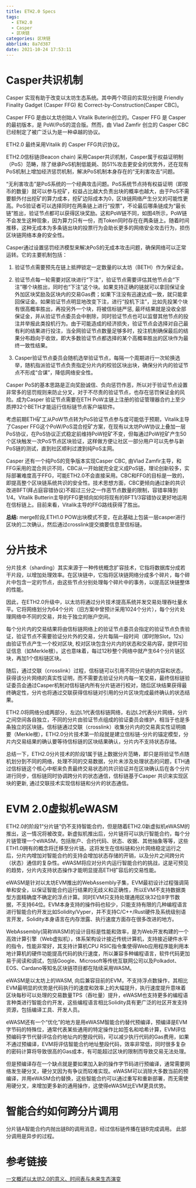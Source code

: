 ```yaml
---
title: ETH2.0 Specs
tags:
  - ETH2.0
  - Casper
  - 区块链
categories: 区块链
abbrlink: 8a7d387
date: 2021-10-24 17:53:11
---
```


# Casper共识机制
Casper 实现有助于改变以太坊生态系统。其中两个项目的实现分别是 Friendly Finality Gadget (Casper FFG) 和 Correct-by-Construction(Casper CBC)。

Casper FFG 是由以太坊创始人 Vitalik Buterin创立的。Casper FFG 是 Casper 的最初版本，是 PoW/PoS的混合版。然而，由 Vlad Zamfir 创立的 Casper CBC 已经制定了被广泛认为是一种卓越的协议。

ETH2.0 最终采用Vitalik 的 Casper FFG共识协议。

ETH2.0信标链(Beacon chain) 采用Casper共识机制，Casper属于权益证明制（PoS）范畴，除了继承PoS机制低能耗、防51%攻击更安全的优势外，还在现有PoS机制上增加经济惩罚机制，解决PoS机制本身存在的“无利害攻击”问题。

“无利害攻击”是PoS系统的一个经典攻击问题。PoS系统节点持有权益证明（即按币的数量）就可以参与挖矿，权益占比越大负责出块的概率也越大，由于PoS不需要额外付出挖矿的算力成本，挖矿边际成本为0，区块链网络产生分叉的可能性更高。PoS验证者可以选择同时在两条链上进行“投票”，不论最后哪条链成为“最长链”胜出，验证节点都可以获得区块奖励。这和PoW链不同，如图4所示，PoW链不会发生这种现象，因为算力只有一份，而Token同时存在在两条链上。随着时间推移，这种无成本为多条链出块的投票行为会助长更多的网络安全攻击行为，损伤区块链网络本身的安全性。

Casper通过设置惩罚经济模型来解决PoS的无成本攻击问题，确保网络可以正常运转。它的主要机制包括：

1. 验证节点需要预先在链上抵押锁定一定数量的以太坊（BETH）作为保证金。

2. 验证节点每一轮需要对区块进行“下注”，验证节点需要评估其他节点会“下注”哪个块胜出，同时也“下注”这个块。如果支持正确的链就可以拿回保证金外加区块奖励及区块内的交易Gas费；如果下注没有迅速达成一致，就只能拿回保证金。如果验证节点明显地改变下注，进行“投机下注”，比如先投某个块有很高概率胜出，再投另外一个块，将被信标链严惩, 最坏结果就是没收全部保证金，并从验证节点委员会中剔除，同时验证节点也可以监督其他节点的投注并举报此类投机行为。由于可能造成的经济损失，验证节点会选择对自己最有利的结果进行投注，当全网验证节点数量足够多时，投注机制确保最后的结果分布趋向于收敛，即大多数验证节点都选择的某个高概率胜出的区块作为最终一致性结果。

3. Casper验证节点委员会随机选举验证节点，每隔一个周期进行一次轮换选举，随机指派验证节点负责指定分片内的校验区块出块，确保分片内的验证节点不形成“合谋”，降低网络安全性。

Casper PoS的基本思路是正向奖励诚信、负向惩罚作恶，所以对于验证节点设置非常多的惩罚规则来防止分叉，对于不尽责的验证节点，也存在惩罚保证金的风险。成为Casper 验证节点需要在ETH PoW主链上注册的验证管理器合约上至少质押32个BETH才能运行信标链节点客户端软件。

考虑前期ETH矿工从PoW节点转为PoS验证节点参与度可能低于预期，Vitalik主导了Casper FFG这个PoW/PoS混合挖矿方案，在现有以太坊PoW协议上叠加一层PoS协议，在PoS协议正式稳定前维持PoW挖矿不变，但每通过PoW挖矿产生50个区块触发一次PoS节点区块验证，这样做方便让社区一部分用户可以先参与新PoS链的测试，直到社区顺利过渡到纯PoS主网。

Casper 还有一个纯PoS的竞争版本实现Casper CBC, 由Vlad Zamfir主导，和FFG采用的混合共识不同，CBC从一开始就完全定义成PoS链，理论创新较多，实际部署难度高于FFG，可能ETH2.0不会直接采用。CBC和FFG的目标是一致的，即提高整个区块链系统共识的安全性。技术思想方面，CBC更倾向通过新的共识改进BFT(拜占庭容错协议)不超过三分之一作恶节点数量的限制，容错率降到1/4。Vitalik Butterin主导的FFG更倾向如何将现有的BFT1/3容错协议更好地运用在信标链上。目前来看，Vitalik主导的FFG路线获得了胜出。

**总结:** merge阶段,ETH1.0 POW出块模式不变，在此基础上包装一层casper进行区块的二次确认，然后通过crosslink提交摘要信息至信标链。

# 分片技术

分片技术（sharding）其实来源于一种传统概念扩容技术，它指将数据库分成若干片段，以增加处理效率。在区块链中，它指将区块链网络分成多个碎片，每个碎片中包含一定的节点，由这些节点分别处理每个碎片中的事务，以提高区块链整体的性能。

因此，在ETH2.0升级中，以太坊将通过分片技术提高系统并发交易处理吞吐量水平。它将网络划分为64个分片（旧方案中曾预计采用1024个分片），每个分片处理网络中不同的交易，并处于独立的账户空间。

每个分片内的交易结果将由信标链网络上的验证节点委员会指定的验证节点负责验证，验证节点不需要验证分片外的交易，分片每隔一段时间（即时隙Slot，12s）由验证节点产生一个校对区块, 校对区块包含分片内的状态和交易内容，提供可验证信息（如Merkle根）。这也意味着，每过12秒整个网络中就产生64个分片链区块，再加1个信标链区块。

随后，通过交联（crosslink）过程，信标链可以引用不同分片链的内容和状态，获得该分片网络的真实性证明，而不需要去验证分片内每一笔交易，最终信标链验证委员会通过Casper机制对信标链内所有分片链进行校对，随后区块结果获得最终确定性，分片也将通过交联获得信标链对引用的分片区块完成最终确认的状态结果。

ETH2.0将网络分成两部分，左边L1代表信标链网络，右边L2代表分片网络，分片之间空间各自独立，不同的分片由验证节点组成的验证委员会维护，相当于也是多条独立的区块链。信标链通过交联（crosslink）收集分片内的交易真实性证明摘要（Merkle根），ETH2.0分片技术第一阶段就是建立信标链-分片的锚定模型，分片内交易结果的确认要等待信标链的区块结果确认，分片内不支持状态存储。

总结一下，ETH2.0分片技术的阶段1属于链上数据分片范畴，即只是将验证节点随机划分到不同的网络，处理不同的交易数据，分片未涉及处理状态的问题，ETH通过信标链这个核心中枢来负责最终交易状态的共识验证并在区块确认后在各个分片进行同步，信标链同时协调跨分片的状态通信，信标链基于Casper 共识来实现区块的更新, 通过交联技术实现信标链和分片的状态通信。

# EVM 2.0虚拟机eWASM

ETH2.0的阶段1“分片链”仍不支持智能合约，但是随着ETH2.0新虚拟机eWASM的推出，这一情况将被改变。新虚拟机推出后，分片链将可以执行智能合约，每个分片链管理一个eWASM，包括账户、合约代码、状态、收据、其他抽象等等，这些ETH1.0拥有的概念将迁移至分片链。这将发生在信标链和分片网络稳定运行之后，分片内增加对智能合约的支持会增加状态存储的开销，以及分片之间跨分片（状态）通信的复杂性。eWASM将应对分片内运行智能合约的挑战，这是可预见的趋势，分片内支持状态操作才能明显提高ETH扩容后的交易性能。

eWASM是针对以太坊EVM推出的WebAssembly子集，EVM最初设计过程强调简单和安全，以保证智能合约运行结果的无歧义和正确性，所以EVM不支持数据类型方面精确度不确定的浮点计算。同时EVM只支持处理通用区块32位8字节数据，不支持64位。EVM本身支持的操作码也较少，只能支持有限的几种编程语言进行智能合约开发比如Solidity/Vyper，并不支持C/C++/Rust硬件及系统级别语言开发，Solidity本身语言在内存泄露、执行速度方面存在很多改进的地方。

WebAssembly(简称WASM)的设计目标是性能和效率，是为Web开发构建的一个高效计算引擎（Web虚拟机），体系架构设计接近传统计算机，支持接近硬件水平的指令，性能非常好，其支持计算机CPU RSIC指令集使得Web应用程序能利用本地计算机的硬件功能提高代码的执行速度，所以兼容多种编程语言，软件代码更加易于阅读和调试，包括Google、Microsoft等传统互联网公司以及Polkadot、EOS、Cardano等知名区块链项目都在陆续采用WASM。

eWASM是以太坊上的WASM, 向后兼容目前的EVM，不支持浮点数操作，其相比EVM最明显的优势是代码执行的速度和效率上的大幅提升，执行速度提升意味着区块每秒可以处理的交易数量TPS（吞吐量）提升，eWASM也支持更多的编程语言种类进行智能合约开发，这些编程语言相比Solidity具有更广泛的社区开发支持资源，包括编译工具、开发人员。

eWASM还有一个“优化”的地方是用eWASM智能合约替代预编译，预编译是EVM字节码的特殊位，通常代表某些通用的特定操作比如签名和哈希计算，EVM评估预编码字节代替评估合约地址内的整段代码，可以减少执行代码的Gas费用，如果不通过预编译，EVM将评估智能合约地址整段代码，效率非常低，同时很多复杂的密码计算将导致很高的Gas成本，有可能超过区块的限制而导致交易无法处理。

但是预编译存在一个缺点就是要如果加入新的操作字节码进行预编译，通常需要网络发生硬分叉，硬分叉因为有争议而较难实现。eWASM可以消除大多数当前的预编译，并用eWASM合约替换，这些智能合约可以通过重写和重新部署，而无需使用硬分叉，来增加更多新的通用操作，这使得eWASM比EVM更具优势。
# 智能合约如何跨分片调用
分片链A智能合约内抛出链B的调用消息，经过信标链传播在链B完成调用。
此部分调用是异步的过程。

# 参考链接
[一文概述以太坊2.0的意义、时间表与未来生态演变](https://www.lianyi.cc/zixun/3197403)